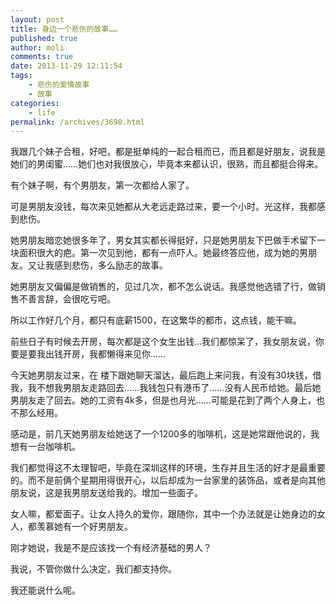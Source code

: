 ```yaml
---
layout: post
title: 身边一个悲伤的故事……
published: true
author: moli
comments: true
date: 2013-11-29 12:11:54
tags:
    - 悲伤的爱情故事
    - 故事
categories:
    - life
permalink: /archives/3698.html
---
```

我跟几个妹子合租，好吧，都是挺单纯的一起合租而已，而且都是好朋友，说我是她们的男闺蜜……她们也对我很放心，毕竟本来都认识，很熟，而且都挺合得来。

有个妹子啊，有个男朋友，第一次都给人家了。

可是男朋友没钱，每次来见她都从大老远走路过来，要一个小时。光这样，我都感到悲伤。

她男朋友暗恋她很多年了，男女其实都长得挺好，只是她男朋友下巴做手术留下一块面积很大的疤。第一次见到他，都有一点吓人。她最终答应他，成为她的男朋友。又让我感到悲伤，多么励志的故事。

她男朋友又偏偏是做销售的，见过几次，都不怎么说话。我感觉他选错了行，做销售不善言辞，会很吃亏吧。

所以工作好几个月，都只有底薪1500，在这繁华的都市，这点钱，能干嘛。

前些日子有时候去开房，每次都是这个女生出钱…我们都惊呆了，我女朋友说，你要是要我出钱开房，我都懒得来见你……

今天她男朋友过来，在 楼下跟她聊天溜达，最后跑上来问我，有没有30块钱，借我，我不想我男朋友走路回去……我钱包只有港币了……没有人民币给她。最后她男朋友走了回去。她的工资有4k多，但是也月光……可能是花到了两个人身上，也不那么经用。

感动是，前几天她男朋友给她送了一个1200多的咖啡机，这是她常跟他说的，我想有一台咖啡机。

我们都觉得这不太理智吧，毕竟在深圳这样的环境，生存并且生活的好才是最重要的。而不是前俩个星期用得很开心，以后却成为一台家里的装饰品，或者是向其他朋友说，这是我男朋友送给我的。增加一些面子。

女人嘛，都爱面子。让女人持久的爱你，跟随你，其中一个办法就是让她身边的女人，都羡慕她有一个好男朋友。

刚才她说，我是不是应该找一个有经济基础的男人？

我说，不管你做什么决定，我们都支持你。

我还能说什么呢。